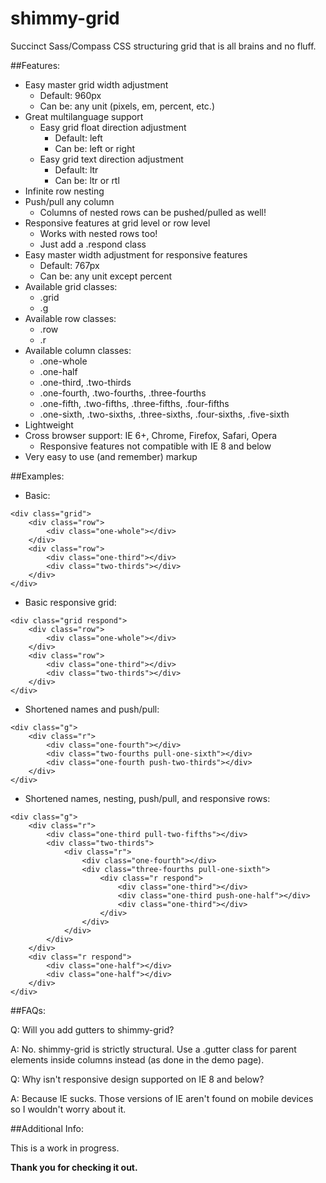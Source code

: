 shimmy-grid
===========

Succinct Sass/Compass CSS structuring grid that is all brains and no fluff.

##Features:

* Easy master grid width adjustment
	* Default: 960px
	* Can be: any unit (pixels, em, percent, etc.)
* Great multilanguage support
	* Easy grid float direction adjustment
		* Default: left
		* Can be: left or right
	* Easy grid text direction adjustment
		* Default: ltr
		* Can be: ltr or rtl
* Infinite row nesting
* Push/pull any column
	* Columns of nested rows can be pushed/pulled as well!
* Responsive features at grid level or row level
	* Works with nested rows too!
	* Just add a .respond class
* Easy master width adjustment for responsive features
	* Default: 767px
	* Can be: any unit except percent
* Available grid classes:
	* .grid
	* .g
* Available row classes:
	* .row
	* .r
* Available column classes:
	* .one-whole
	* .one-half
	* .one-third, .two-thirds
	* .one-fourth, .two-fourths, .three-fourths
	* .one-fifth, .two-fifths, .three-fifths, .four-fifths
	* .one-sixth, .two-sixths, .three-sixths, .four-sixths, .five-sixth
* Lightweight
* Cross browser support: IE 6+, Chrome, Firefox, Safari, Opera
	* Responsive features not compatible with IE 8 and below
* Very easy to use (and remember) markup

##Examples:

* Basic:

```
<div class="grid">
	<div class="row">
		<div class="one-whole"></div>
	</div>
	<div class="row">
		<div class="one-third"></div>
		<div class="two-thirds"></div>
	</div>
</div>
```

* Basic responsive grid:

```
<div class="grid respond">
	<div class="row">
		<div class="one-whole"></div>
	</div>
	<div class="row">
		<div class="one-third"></div>
		<div class="two-thirds"></div>
	</div>
</div>
```

* Shortened names and push/pull:

```
<div class="g">
	<div class="r">
		<div class="one-fourth"></div>
		<div class="two-fourths pull-one-sixth"></div>
        <div class="one-fourth push-two-thirds"></div>
	</div>
</div>
```

* Shortened names, nesting, push/pull, and responsive rows:

```
<div class="g">
	<div class="r">
		<div class="one-third pull-two-fifths"></div>
		<div class="two-thirds">
			<div class="r">
				<div class="one-fourth"></div>
				<div class="three-fourths pull-one-sixth">
					<div class="r respond">
						<div class="one-third"></div>
						<div class="one-third push-one-half"></div>
						<div class="one-third"></div>
					</div>
				</div>
			</div>
		</div>
	</div>
	<div class="r respond">
		<div class="one-half"></div>
		<div class="one-half"></div>
	</div>
</div>
```

##FAQs:

Q: Will you add gutters to shimmy-grid?

A: No. shimmy-grid is strictly structural. Use a .gutter class for parent elements inside columns instead (as done in the demo page).

Q: Why isn't responsive design supported on IE 8 and below?

A: Because IE sucks. Those versions of IE aren't found on mobile devices so I wouldn't worry about it.

##Additional Info:

This is a work in progress.

**Thank you for checking it out.**
